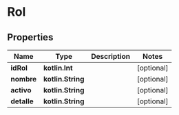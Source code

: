 
# Rol

## Properties
Name | Type | Description | Notes
------------ | ------------- | ------------- | -------------
**idRol** | **kotlin.Int** |  |  [optional]
**nombre** | **kotlin.String** |  |  [optional]
**activo** | **kotlin.String** |  |  [optional]
**detalle** | **kotlin.String** |  |  [optional]




